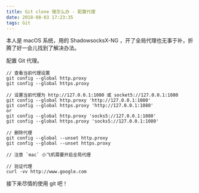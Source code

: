 ```yaml
---
title: Git clone 慢怎么办 - 配置代理
date: 2018-08-03 17:23:35
tags: Git
---
```


本人是 macOS 系统，用的 ShadowsocksX-NG ，开了全局代理也无事于补，折腾了好一会儿找到了解决办法。

配置 Git 代理。
```
// 查看当前代理设置
git config --global http.proxy
git config --global https.proxy

// 设置当前代理为 http://127.0.0.1:1080 或 socket5://127.0.0.1:1080
git config --global http.proxy 'http://127.0.0.1:1080'
git config --global https.proxy 'http://127.0.0.1:1080'
or
git config --global http.proxy 'socks5://127.0.0.1:1080'
git config --global https.proxy 'socks5://127.0.0.1:1080'

// 删除代理
git config --global --unset http.proxy
git config --global --unset https.proxy

// 注意 `mac` 小飞机需要开启全局代理

// 验证代理
curl -vv http://www.google.com
```

接下来尽情的使用 git 吧！
